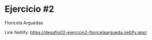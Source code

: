 # Ejercicio #2 

Floricela Arguedas

Link Netlify: https://desafio02-ejercicio2-floricelaargueda.netlify.app/